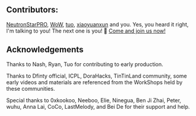 ## Contributors:

[NeutronStarPRO](https://github.com/NeutronStarPRO), [WoW](https://github.com/RyanLee0396), [tuo](https://github.com/Tuostarfish), [xiaoyuanxun](https://github.com/xiaoyuanxun) and you. Yes, you heard it right, I'm talking to you! The next one is you! 🫵 [Come and join us now!](https://github.com/NeutronStarDAO)


## Acknowledgements

Thanks to Nash, Ryan, Tuo for contributing to early production.

Thanks to Dfinty official, ICPL, DoraHacks, TinTinLand community, some early videos and materials are referenced from the WorkShops held by these communities.

Special thanks to 0xkookoo, Neeboo, Elie, Ninegua, Ben Ji Zhai, Peter, wuhu, Anna Lai,  CoCo, LastMelody, and Bei De for their support and help. 

